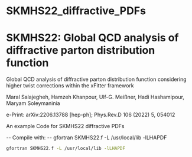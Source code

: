 # SKMHS22_diffractive_PDFs
# SKMHS22: Global QCD analysis of diffractive parton distribution function


 Global QCD analysis of diffractive parton distribution function considering higher twist corrections within the xFitter framework
 
 Maral Salajegheh, Hamzeh Khanpour, Ulf-G. Meißner, Hadi Hashamipour, Maryam Soleymaninia
 
e-Print: arXiv:2206.13788 [hep-ph];	Phys.Rev.D 106 (2022) 5, 054012



 An example Code for SKMHS22 diffractive PDFs
  
 --    Compile with:
 --    gfortran SKMHS22.f -L /usr/local/lib -lLHAPDF

 ```bash 
 gfortran SKMHS22.f -L /usr/local/lib -lLHAPDF
```
 
